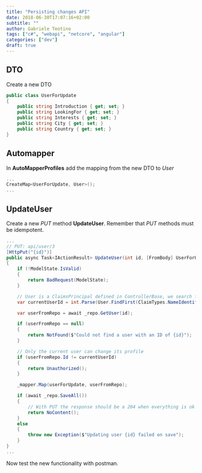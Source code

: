 ```yaml
---
title: "Persisting changes API"
date: 2018-06-30T17:07:16+02:00
subtitle: ""
author: Gabriele Teotino
tags: ["c#", "webapi", "netcore", "angular"]
categories: ["dev"]
draft: true
---
```


<!--more-->

## DTO

Create a new DTO

```c#
public class UserForUpdate
{
    public string Introduction { get; set; }
    public string LookingFor { get; set; }
    public string Interests { get; set; }
    public string City { get; set; }
    public string Country { get; set; }
}
```

## Automapper

In **AutoMapperProfiles** add the mapping from the new DTO to *User*

```c#
...
CreateMap<UserForUpdate, User>();
...
```

## UpdateUser

Create a new *PUT* method **UpdateUser**. Remember that *PUT* methods must be idempotent.

```c#
...
// PUT: api/user/3
[HttpPut("{id}")]
public async Task<IActionResult> UpdateUser(int id, [FromBody] UserForUpdate userForUpdate)
{
    if (!ModelState.IsValid)
    {
        return BadRequest(ModelState);
    }

    // User is a ClaimsPrincipal defined in ControllerBase, we search for the first identity that has an id (NameIdentifier)
    var currentUserId = int.Parse(User.FindFirst(ClaimTypes.NameIdentifier).Value);

    var userFromRepo = await _repo.GetUser(id);

    if (userFromRepo == null)
    {
        return NotFound($"Could not find a user with an ID of {id}");
    }

    // Only the current user can change its profile
    if (userFromRepo.Id != currentUserId)
    {
        return Unauthorized();
    }

    _mapper.Map(userForUpdate, userFromRepo);

    if (await _repo.SaveAll())
    {
        // With PUT the response should be a 204 when everything is ok
        return NoContent();
    }
    else
    {
        throw new Exception($"Updating user {id} failed on save");
    }
}
...
```

Now test the new functionality with postman.
